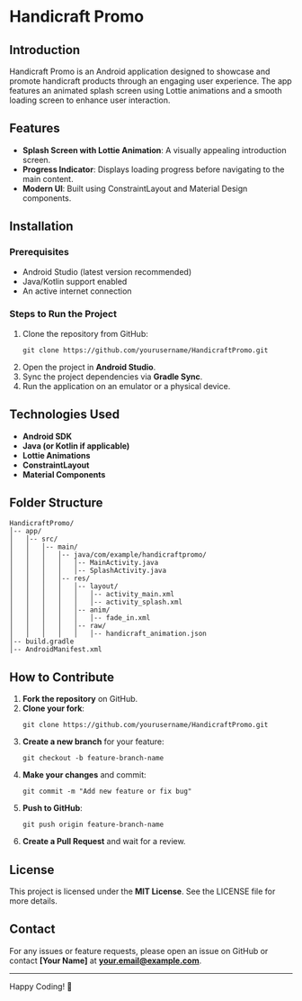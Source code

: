# Handicraft Promo

## Introduction
Handicraft Promo is an Android application designed to showcase and promote handicraft products through an engaging user experience. The app features an animated splash screen using Lottie animations and a smooth loading screen to enhance user interaction.

## Features
- **Splash Screen with Lottie Animation**: A visually appealing introduction screen.
- **Progress Indicator**: Displays loading progress before navigating to the main content.
- **Modern UI**: Built using ConstraintLayout and Material Design components.

## Installation
### Prerequisites
- Android Studio (latest version recommended)
- Java/Kotlin support enabled
- An active internet connection

### Steps to Run the Project
1. Clone the repository from GitHub:
   ```
   git clone https://github.com/yourusername/HandicraftPromo.git
   ```
2. Open the project in **Android Studio**.
3. Sync the project dependencies via **Gradle Sync**.
4. Run the application on an emulator or a physical device.

## Technologies Used
- **Android SDK**
- **Java (or Kotlin if applicable)**
- **Lottie Animations**
- **ConstraintLayout**
- **Material Components**

## Folder Structure
```
HandicraftPromo/
│-- app/
│   │-- src/
│   │   │-- main/
│   │   │   │-- java/com/example/handicraftpromo/
│   │   │   │   │-- MainActivity.java
│   │   │   │   │-- SplashActivity.java
│   │   │   │-- res/
│   │   │   │   │-- layout/
│   │   │   │   │   │-- activity_main.xml
│   │   │   │   │   │-- activity_splash.xml
│   │   │   │   │-- anim/
│   │   │   │   │   │-- fade_in.xml
│   │   │   │   │-- raw/
│   │   │   │   │   │-- handicraft_animation.json
│-- build.gradle
│-- AndroidManifest.xml
```

## How to Contribute
1. **Fork the repository** on GitHub.
2. **Clone your fork**:
   ```
   git clone https://github.com/yourusername/HandicraftPromo.git
   ```
3. **Create a new branch** for your feature:
   ```
   git checkout -b feature-branch-name
   ```
4. **Make your changes** and commit:
   ```
   git commit -m "Add new feature or fix bug"
   ```
5. **Push to GitHub**:
   ```
   git push origin feature-branch-name
   ```
6. **Create a Pull Request** and wait for a review.

## License
This project is licensed under the **MIT License**. See the LICENSE file for more details.

## Contact
For any issues or feature requests, please open an issue on GitHub or contact **[Your Name]** at **your.email@example.com**.

---
Happy Coding! 🚀
